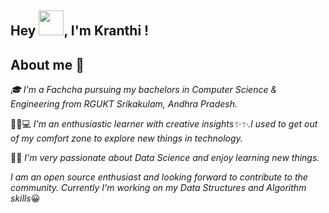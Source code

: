 ## Hey <img src="https://github.com/TheDudeThatCode/TheDudeThatCode/blob/5cce3990b494ce2fd14145ef804d9ceeab5a1ea3/Assets/Hi.gif" width="40" height="40">, I'm Kranthi !
## About me 🚀
*🎓 I'm a Fachcha pursuing my bachelors in Computer Science & Engineering from RGUKT Srikakulam, Andhra Pradesh.*

👩‍🏫💻 *I'm an enthusiastic learner with creative insights✨✨.I used to get out of my comfort zone to explore new things in technology.*

👩‍💻 *I'm very passionate about Data Science and enjoy learning new things.*

   *I am an open source enthusiast and looking forward to contribute to the community.*
*Currently I'm working on my Data Structures and Algorithm skills*😀
